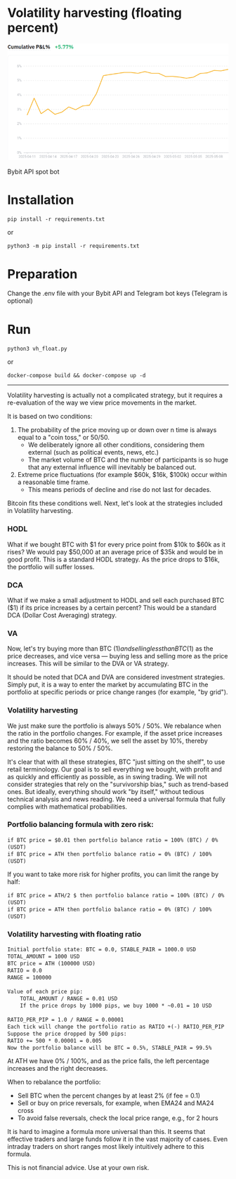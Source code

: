 # Volatility harvesting (floating percent)

![alt text](pnl.png)

Bybit API spot bot

# Installation
```
pip install -r requirements.txt
```
or 
```
python3 -m pip install -r requirements.txt
```
# Preparation
Change the .env file with your Bybit API and Telegram bot keys (Telegram is optional)

# Run
```
python3 vh_float.py
```
or
```
docker-compose build && docker-compose up -d
```
--------------
Volatility harvesting is actually not a complicated strategy, but it requires a re-evaluation of the way we view price movements in the market.

It is based on two conditions:
1. The probability of the price moving up or down over n time is always equal to a "coin toss," or 50/50.
    - We deliberately ignore all other conditions, considering them external (such as political events, news, etc.)
    - The market volume of BTC and the number of participants is so huge that any external influence will inevitably be balanced out.
2. Extreme price fluctuations (for example $60k, $16k, $100k) occur within a reasonable time frame.
    - This means periods of decline and rise do not last for decades.

Bitcoin fits these conditions well. Next, let's look at the strategies included in Volatility harvesting.
### HODL
What if we bought BTC with $1 for every price point from $10k to $60k as it rises?
We would pay $50,000 at an average price of $35k and would be in good profit. This is a standard HODL strategy.
As the price drops to $16k, the portfolio will suffer losses.
### DCA
What if we make a small adjustment to HODL and sell each purchased BTC ($1) if its price increases by a certain percent?
This would be a standard DCA (Dollar Cost Averaging) strategy.
### VA
Now, let's try buying more than BTC ($1) and selling less than BTC ($1) as the price decreases, and vice versa — buying less and selling more as the price increases. This will be similar to the DVA or VA strategy.

It should be noted that DCA and DVA are considered investment strategies. Simply put, it is a way to enter the market by accumulating BTC in the portfolio at specific periods or price change ranges (for example, "by grid").
### Volatility harvesting
We just make sure the portfolio is always 50% / 50%.
We rebalance when the ratio in the portfolio changes. For example, if the asset price increases and the ratio becomes 60% / 40%, we sell the asset by 10%, thereby restoring the balance to 50% / 50%.

It's clear that with all these strategies, BTC "just sitting on the shelf", to use retail terminology.
Our goal is to sell everything we bought, with profit and as quickly and efficiently as possible, as in swing trading.
We will not consider strategies that rely on the "survivorship bias," such as trend-based ones.
But ideally, everything should work "by itself," without tedious technical analysis and news reading.
We need a universal formula that fully complies with mathematical probabilities.

 ### Portfolio balancing formula with zero risk:
```
if BTC price = $0.01 then portfolio balance ratio = 100% (BTC) / 0% (USDT)
if BTC price = ATH then portfolio balance ratio = 0% (BTC) / 100% (USDT)
```
If you want to take more risk for higher profits, you can limit the range by half:
```
if BTC price = ATH/2 $ then portfolio balance ratio = 100% (BTC) / 0% (USDT)
if BTC price = ATH then portfolio balance ratio = 0% (BTC) / 100% (USDT)
```

### Volatility harvesting with floating ratio
```
Initial portfolio state: BTC = 0.0, STABLE_PAIR = 1000.0 USD
TOTAL_AMOUNT = 1000 USD
BTC price = ATH (100000 USD)
RATIO = 0.0
RANGE = 100000

Value of each price pip:
    TOTAL_AMOUNT / RANGE = 0.01 USD
    If the price drops by 1000 pips, we buy 1000 * ~0.01 = 10 USD

RATIO_PER_PIP = 1.0 / RANGE = 0.00001
Each tick will change the portfolio ratio as RATIO +(-) RATIO_PER_PIP
Suppose the price dropped by 500 pips:
RATIO += 500 * 0.00001 = 0.005
Now the portfolio balance will be BTC = 0.5%, STABLE_PAIR = 99.5%
```
At ATH we have 0% / 100%, and as the price falls, the left percentage increases and the right decreases.

When to rebalance the portfolio:
- Sell BTC when the percent changes by at least 2% (if fee = 0.1)
- Sell or buy on price reversals, for example, when EMA24 and MA24 cross
- To avoid false reversals, check the local price range, e.g., for 2 hours



It is hard to imagine a formula more universal than this.
It seems that effective traders and large funds follow it in the vast majority of cases.
Even intraday traders on short ranges most likely intuitively adhere to this formula.

This is not financial advice. Use at your own risk.
